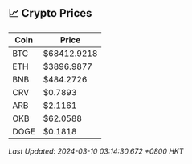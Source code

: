 ## 📈 Crypto Prices

| Coin | Price |
| ---- | ----- |
| BTC | $68412.9218 |
| ETH | $3896.9877 |
| BNB | $484.2726 |
| CRV | $0.7893 |
| ARB | $2.1161 |
| OKB | $62.0588 |
| DOGE | $0.1818 |

_Last Updated: 2024-03-10 03:14:30.672 +0800 HKT_